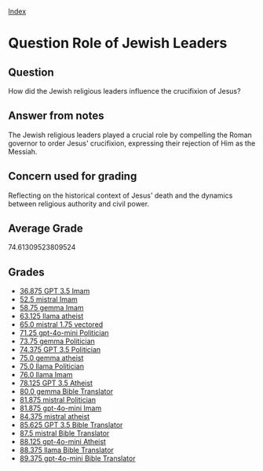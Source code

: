 
[Index](../../index.md)
# Question Role of Jewish Leaders
## Question
How did the Jewish religious leaders influence the crucifixion of Jesus?

## Answer from notes
The Jewish religious leaders played a crucial role by compelling the Roman governor to order Jesus' crucifixion, expressing their rejection of Him as the Messiah.

## Concern used for grading
Reflecting on the historical context of Jesus' death and the dynamics between religious authority and civil power.

## Average Grade
74.61309523809524

## Grades
 * [36.875 GPT 3.5 Imam](../answers/GPT_3.5_Imam/Role_of_Jewish_Leaders.md)
 * [52.5 mistral Imam](../answers/mistral_Imam/Role_of_Jewish_Leaders.md)
 * [58.75 gemma Imam](../answers/gemma_Imam/Role_of_Jewish_Leaders.md)
 * [63.125 llama atheist](../answers/llama_atheist/Role_of_Jewish_Leaders.md)
 * [65.0 mistral 1.75 vectored](../answers/mistral_1.75_vectored/Role_of_Jewish_Leaders.md)
 * [71.25 gpt-4o-mini Politician](../answers/gpt-4o-mini_Politician/Role_of_Jewish_Leaders.md)
 * [73.75 gemma Politician](../answers/gemma_Politician/Role_of_Jewish_Leaders.md)
 * [74.375 GPT 3.5 Politician](../answers/GPT_3.5_Politician/Role_of_Jewish_Leaders.md)
 * [75.0 gemma atheist](../answers/gemma_atheist/Role_of_Jewish_Leaders.md)
 * [75.0 llama Politician](../answers/llama_Politician/Role_of_Jewish_Leaders.md)
 * [76.0 llama Imam](../answers/llama_Imam/Role_of_Jewish_Leaders.md)
 * [78.125 GPT 3.5 Atheist](../answers/GPT_3.5_Atheist/Role_of_Jewish_Leaders.md)
 * [80.0 gemma Bible Translator](../answers/gemma_Bible_Translator/Role_of_Jewish_Leaders.md)
 * [81.875 mistral Politician](../answers/mistral_Politician/Role_of_Jewish_Leaders.md)
 * [81.875 gpt-4o-mini Imam](../answers/gpt-4o-mini_Imam/Role_of_Jewish_Leaders.md)
 * [84.375 mistral atheist](../answers/mistral_atheist/Role_of_Jewish_Leaders.md)
 * [85.625 GPT 3.5 Bible Translator](../answers/GPT_3.5_Bible_Translator/Role_of_Jewish_Leaders.md)
 * [87.5 mistral Bible Translator](../answers/mistral_Bible_Translator/Role_of_Jewish_Leaders.md)
 * [88.125 gpt-4o-mini Atheist](../answers/gpt-4o-mini_Atheist/Role_of_Jewish_Leaders.md)
 * [88.375 llama Bible Translator](../answers/llama_Bible_Translator/Role_of_Jewish_Leaders.md)
 * [89.375 gpt-4o-mini Bible Translator](../answers/gpt-4o-mini_Bible_Translator/Role_of_Jewish_Leaders.md)
